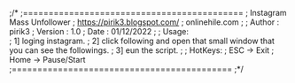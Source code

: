 ;/*
;===========================================
;  Instagram Mass Unfollower
;  https://pirik3.blogspot.com/
;  onlinehile.com
;
;  Author  : pirik3
;  Version : 1.0
;  Date    : 01/12/2022
;
;  Usage:  
;		1] loging instagram.
;		2] click following and open that small window that you can see the followings.
; 		3] eun the script.
;
;  HotKeys:
;		ESC -> Exit
;		Home -> Pause/Start
;===========================================
;*/
